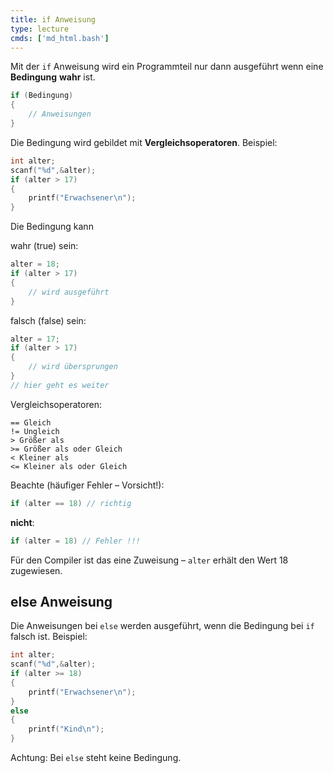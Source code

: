 ```yaml
---
title: if Anweisung
type: lecture
cmds: ['md_html.bash']
---
```



Mit der `if` Anweisung wird ein Programmteil nur dann ausgeführt wenn eine **Bedingung** **wahr** ist.

```c
if (Bedingung)
{
	// Anweisungen
}
```

Die Bedingung wird gebildet mit **Vergleichsoperatoren**.
Beispiel:

```c
int alter;
scanf("%d",&alter);
if (alter > 17)	
{
	printf("Erwachsener\n");
}
```

Die Bedingung kann


wahr (true) sein:
```c
alter = 18;
if (alter > 17)	
{
	// wird ausgeführt
}
```


falsch (false) sein:
```c
alter = 17;
if (alter > 17)	
{
	// wird übersprungen
}
// hier geht es weiter
```


Vergleichsoperatoren:

	== Gleich
	!= Ungleich
	> Größer als
	>= Größer als oder Gleich
	< Kleiner als
	<= Kleiner als oder Gleich


Beachte (häufiger Fehler – Vorsicht!):
```c
if (alter == 18) // richtig
```

**nicht**:
```c
if (alter = 18) // Fehler !!!
```

Für den Compiler ist das eine Zuweisung – `alter` erhält den Wert 18 zugewiesen. 


## else Anweisung

Die Anweisungen bei `else` werden ausgeführt, wenn die Bedingung bei `if` falsch ist.
Beispiel:
```c
int alter;
scanf("%d",&alter);
if (alter >= 18)
{
	printf("Erwachsener\n");
}
else
{
	printf("Kind\n");
}
```
Achtung: Bei `else` steht keine Bedingung.
